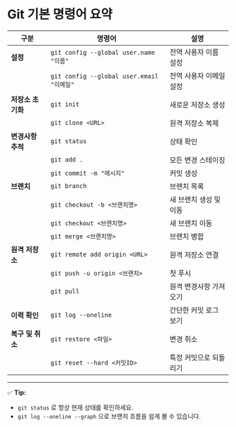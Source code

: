 # Git 기본 명령어 요약

| 구분              | 명령어                                    | 설명                    |
| ----------------- | ----------------------------------------- | ----------------------- |
| **설정**          | `git config --global user.name "이름"`    | 전역 사용자 이름 설정   |
|                   | `git config --global user.email "이메일"` | 전역 사용자 이메일 설정 |
| **저장소 초기화** | `git init`                                | 새로운 저장소 생성      |
|                   | `git clone <URL>`                         | 원격 저장소 복제        |
| **변경사항 추적** | `git status`                              | 상태 확인               |
|                   | `git add .`                               | 모든 변경 스테이징      |
|                   | `git commit -m "메시지"`                  | 커밋 생성               |
| **브랜치**        | `git branch`                              | 브랜치 목록             |
|                   | `git checkout -b <브랜치명>`              | 새 브랜치 생성 및 이동  |
|                   | `git checkout <브랜치명>`                 | 새 브랜치 이동          |
|                   | `git merge <브랜치명>`                    | 브랜치 병합             |
| **원격 저장소**   | `git remote add origin <URL>`             | 원격 저장소 연결        |
|                   | `git push -u origin <브랜치>`             | 첫 푸시                 |
|                   | `git pull`                                | 원격 변경사항 가져오기  |
| **이력 확인**     | `git log --oneline`                       | 간단한 커밋 로그 보기   |
| **복구 및 취소**  | `git restore <파일>`                      | 변경 취소               |
|                   | `git reset --hard <커밋ID>`               | 특정 커밋으로 되돌리기  |

---

✅ **Tip:**

- `git status` 로 항상 현재 상태를 확인하세요.
- `git log --oneline --graph` 으로 브랜치 흐름을 쉽게 볼 수 있습니다.

